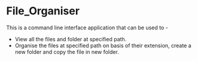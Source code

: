 # File_Organiser

This is a command line interface application that can be used to -
  <ul>
    <li> View all the files and folder at specified path. </li>
    <li> Organise the files at specified path on basis of their extension, create a new folder and copy the file in new folder.  </li>
  </ul>
